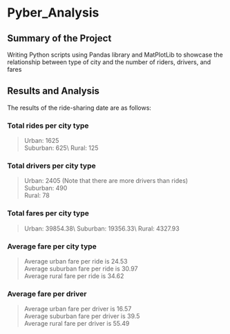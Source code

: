 # Pyber_Analysis
###
## Summary of the Project
Writing Python scripts using Pandas library and MatPlotLib to showcase the relationship between type of city and the number of riders, drivers, and fares
###
## Results and Analysis
The results of the ride-sharing date are as follows:
### Total rides per city type
> Urban: 1625\
> Suburban: 625\ 
> Rural: 125 

### Total drivers per city type
> Urban: 2405 (Note that there are more drivers than rides)\
> Suburban: 490\
> Rural: 78

### Total fares per city type
> Urban: 39854.38\ 
> Suburban: 19356.33\ 
> Rural: 4327.93

### Average fare per city type
> Average urban fare per ride is 24.53\
> Average suburban fare per ride is 30.97\
> Average rural fare per ride is 34.62

### Average fare per driver
> Average urban fare per driver is 16.57\
> Average suburban fare per driver is 39.5\
> Average rural fare per driver is 55.49
